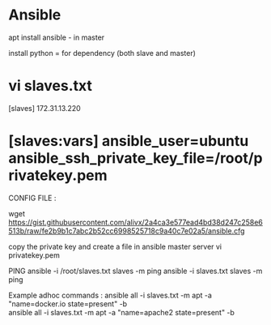 Ansible
===========

apt install ansible - in master

install python = for dependency (both slave and master)

vi slaves.txt
===================================
[slaves]
172.31.13.220

[slaves:vars]
ansible_user=ubuntu  
ansible_ssh_private_key_file=/root/privatekey.pem 
===================================

CONFIG FILE :

wget https://gist.githubusercontent.com/alivx/2a4ca3e577ead4bd38d247c258e6513b/raw/fe2b9b1c7abc2b52cc6998525718c9a40c7e02a5/ansible.cfg

copy the private key and create a file in ansible master server 
vi privatekey.pem

PING
ansible -i /root/slaves.txt slaves -m ping
ansible -i slaves.txt slaves -m ping

Example adhoc commands :
ansible all -i slaves.txt -m apt -a "name=docker.io state=present" -b 	
ansible all -i slaves.txt -m apt -a "name=apache2 state=present" -b
